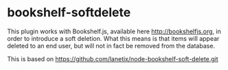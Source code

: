 # bookshelf-softdelete
This plugin works with Bookshelf.js, available here http://bookshelfjs.org, in order to introduce a soft deletion. What this means is that items will appear deleted to an end user, but will not in fact be removed from the database.

This is based on https://github.com/lanetix/node-bookshelf-soft-delete.git
